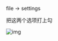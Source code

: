 file -> settings

把这两个选项打上勾

![img](https://pic3.zhimg.com/80/v2-8563b7005a895544fd6a40f965eb4baa_720w.jpg)

